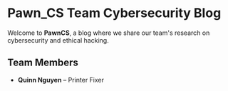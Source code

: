 # Pawn_CS Team Cybersecurity Blog  

Welcome to **PawnCS**, a blog where we share our team's research on cybersecurity and ethical hacking.  

## Team Members  
- **Quinn Nguyen** – Printer Fixer  

